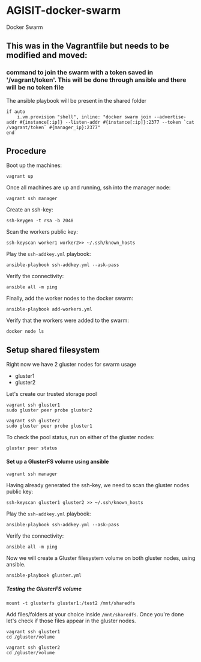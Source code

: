 # AGISIT-docker-swarm
Docker Swarm


## This was in the Vagrantfile but needs to be modified and moved:

### command to join the swarm with a token saved in '/vagrant/token'. This will be done through ansible and there will be no token file
The ansible playbook will be present in the shared folder

```
if auto
    i.vm.provision "shell", inline: "docker swarm join --advertise-addr #{instance[:ip]} --listen-addr #{instance[:ip]}:2377 --token `cat /vagrant/token` #{manager_ip}:2377"
end
```

## Procedure
Boot up the machines:
```
vagrant up
```

Once all machines are up and running, ssh into the manager node:
```
vagrant ssh manager
```

Create an ssh-key:
```
ssh-keygen -t rsa -b 2048
```

Scan the workers public key:
```
ssh-keyscan worker1 worker2>> ~/.ssh/known_hosts
```

Play the `ssh-addkey.yml` playbook:
```
ansible-playbook ssh-addkey.yml --ask-pass
```

Verify the connectivity:
```
ansible all -m ping
```

Finally, add the worker nodes to the docker swarm:
```
ansible-playbook add-workers.yml
```

Verify that the workers were added to the swarm:
```
docker node ls
```


## Setup shared filesystem

Right now we have 2 gluster nodes for swarm usage
 - gluster1
 - gluster2

Let's create our trusted storage pool

```
vagrant ssh gluster1
sudo gluster peer probe gluster2
```

```
vagrant ssh gluster2
sudo gluster peer probe gluster1
```

To check the pool status, run on either of the gluster nodes:
```
gluster peer status
```

#### Set up a GlusterFS volume using ansible


```
vagrant ssh manager
```

Having already generated the ssh-key, we need to scan the gluster nodes public key:

```
ssh-keyscan gluster1 gluster2 >> ~/.ssh/known_hosts
```

Play the `ssh-addkey.yml` playbook:
```
ansible-playbook ssh-addkey.yml --ask-pass
```

Verify the connectivity:
```
ansible all -m ping
```

Now we will create a Gluster filesystem volume on both gluster nodes, using ansible.
```
ansible-playbook gluster.yml
```

##### Testing the GlusterFS volume

```
mount -t glusterfs gluster1:/test2 /mnt/sharedfs
```

Add files/folders at your choice inside `/mnt/sharedfs`. Once you're done let's check if those files appear in the gluster nodes.

```
vagrant ssh gluster1
cd /gluster/volume
```

```
vagrant ssh gluster2
cd /gluster/volume
```

